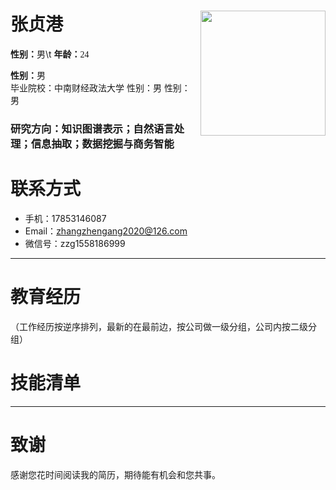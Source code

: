 # 张贞港 <img src="张贞港.jpg" width = "200" height = "200" alt="" align=right />
**性别：**<font face="宋体" >男</font>\t **年龄：**<font face="宋体" >24</font>  

**性别：**<font face="宋体" >男</font>  
<font face="宋体" >毕业院校：中南财经政法大学</font> 
<font face="宋体" >性别：男</font> 
<font face="宋体" >性别：男</font> 
### 
### 研究方向：知识图谱表示；自然语言处理；信息抽取；数据挖掘与商务智能
# 联系方式

- 手机：17853146087
- Email：zhangzhengang2020@126.com
- 微信号：zzg1558186999

---

# 教育经历
（工作经历按逆序排列，最新的在最前边，按公司做一级分组，公司内按二级分组）



# 技能清单


---

# 致谢
感谢您花时间阅读我的简历，期待能有机会和您共事。
